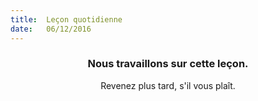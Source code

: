 ```yaml
---
title:  Leçon quotidienne
date:   06/12/2016
---
```


### <center>Nous travaillons sur cette leçon.</center>
<center>Revenez plus tard, s'il vous plaît.</center>